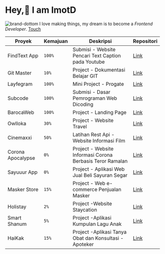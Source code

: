 # Hey,👋 I am **ImotD** 
![brand-dottom](https://dottomuniverse.space/img/outline-logo.b2c23c3e.svg) I love making things, my dream is to become a _Frontend Developer_. [Touch](https://en.wikipedia.org/wiki/Front-end_web_development)


| Proyek      | Kemajuan | Deskripsi      | Repositori |
| ----------- | ----------- | ----------- | ----------- |
| FindText App      | `100%`      | Submisi - Website Pencari Text Caption pada Youtube | [Link](https://github.com/imotD/submission-vuejs-app)       |
| Git Master     | `10%`      | Project - Dokumentasi Belajar GIT | [Link](https://github.com/imotD/git-master)       |
| Layfegram     | `100%`      | Mini Project - Progate | [Link](https://github.com/imotD/layfegram)       |
| Subcode     | `100%`      | Submisi - Dasar Pemrograman Web Dicoding | [Link](https://gitlab.com/dottom/submission.dicoding)       |
| BarocaWeb    | `100%`      | Project - Landing Page | [Link](https://barocatrimedianusantara.netlify.app/)       |
| Owlloka     | `30%`      |  Project - Website Travel | [Link](https://gitlab.com/dottom/owlloka-travel)       |
| Cinemaxxi     | `50%`      | Latihan Rest Api - Website Informasi Film | [Link](https://github.com/imotD/Indoxxi-imdb)       |
| Corona Apocalypse     | `0%`      | Project - Website Informasi Corona Berbasis Teror Ramalan | [Link](https://github.com/imotD/corona-apocalypse)       |
| Sayuuur App    | `0%`      | Project - Aplikasi Web Jual Beli Sayuran Segar | [Link](https://github.com/imotD/sayuuur-apps)       |
| Masker Store    | `15%`      | Project - Web e-commerce Penjualan Masker | [Link](https://github.com/imotD/MaskerStore)       |
| Holistay    | `2%`      | Project -Website Staycation | [Link](https://github.com/imotD/holistay)       |
| Smart Shanum    | `5%`      | Project -Aplikasi Kumpulan Lagu Anak | [Link](https://github.com/imotD/smart-shanum)       |
| HaiKak    | `15%`      | Project -Aplikasi Tanya Obat dan Konsultasi - Apoteker | [Link](https://github.com/imotD/HaiKak-Apps)       |
